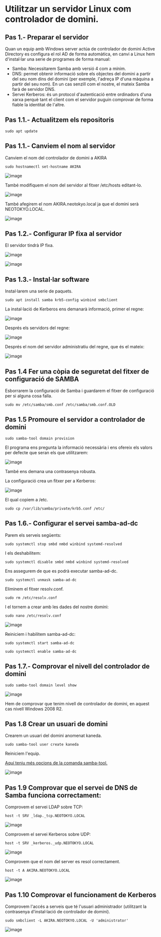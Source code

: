 # Utilitzar un servidor Linux com controlador de domini.

## Pas 1.- Preparar el servidor

Quan un equip amb Windows server actúa de controlador de domini Active Directory es configura el rol AD de forma automàtica, en canvi a Linux hem d'instal·lar una serie de programes de forma manual:

- Samba: Necessitarem Samba amb versió 4 com a mínim.
- DNS: permet obtenir informació sobre els objectes del domini a partir del seu nom dins del domini (per exemple, l'adreça IP d'una màquina a partir del seu nom). En un cas senzill com el nostre, el mateix Samba farà de servidor DNS.
- Servei Kerberos: és un protocol d'autenticació entre ordinadors d'una xarxa perquè tant el client com el servidor puguin comprovar de forma fiable la identitat de l'altre.

## Pas 1.1.- Actualitzem els repositoris

```
sudo apt update
```

## Pas 1.1.- Canviem el nom al servidor

Canviem el nom del controlador de domini a AKIRA
```
sudo hostnamectl set-hostname AKIRA
```

![image](https://github.com/XaSaFa/MP04/assets/110727546/6226bf83-5113-48b5-9f41-ab356b58468a)

També modifiquem el nom del servidor al fitxer /etc/hosts editant-lo.

![image](https://github.com/XaSaFa/MP04/assets/110727546/9ba93fc8-1174-4fef-898d-77126a3b89e4)

També afegirem el nom AKIRA.neotokyo.local ja que el domini serà NEOTOKYO.LOCAL.

![image](https://github.com/XaSaFa/MP04/assets/110727546/d25f7db2-1c08-454b-926b-d379403a5f75)

## Pas 1.2.- Configurar IP fixa al servidor

El servidor tindrà IP fixa.

![image](https://github.com/XaSaFa/MP04/assets/110727546/19ca95be-ef4d-4417-ba95-646fde7e2758)

![image](https://github.com/XaSaFa/MP04/assets/110727546/2846e5ec-d5f9-42d5-874d-06fda673c5c5)

## Pas 1.3.- Instal·lar software

Instal·larem una serie de paquets.

```
sudo apt install samba krb5-config winbind smbclient
```

La instal·lació de Kerberos ens demanarà informació, primer el regne:

![image](https://github.com/XaSaFa/MP04/assets/110727546/2132ac2d-e194-4f8e-aef8-d5b5e602098e)

Després els servidors del regne:

![image](https://github.com/XaSaFa/MP04/assets/110727546/c777817d-1f9a-4f77-bc8e-cdf2c9ede126)

Després el nom del servidor administratiu del regne, que és el mateix:

![image](https://github.com/XaSaFa/MP04/assets/110727546/9ccef6d5-d604-4d53-a0ae-056c0322be83)

## Pas 1.4 Fer una còpia de seguretat del fitxer de configuració de SAMBA

Esborrarem la configuració de Samba i guardarem el fitxer de configuració per si alguna cosa falla.

```
sudo mv /etc/samba/smb.conf /etc/samba/smb.conf.OLD
```

## Pas 1.5 Promoure el servidor a controlador de domini

```
sudo samba-tool domain provision
```

El programa ens pregunta la informació necessària i ens ofereix els valors per defecte que seran els que utilitzarem:

![image](https://github.com/XaSaFa/MP04/assets/110727546/698b6ba2-ff8d-49f2-9688-a8077bfe9e4e)

També ens demana una contrasenya robusta.

La configuració crea un fitxer per a Kerberos:

![image](https://github.com/XaSaFa/MP04/assets/110727546/c6c925fc-3bef-42d3-bf29-12b26c23a284)

El qual copiem a /etc.

```
sudo cp /var/lib/samba/private/krb5.conf /etc/
```

## Pas 1.6.- Configurar el servei samba-ad-dc

Parem els serveis següents:

```
sudo systemctl stop smbd nmbd winbind systemd-resolved
```

I els deshabilitem:

```
sudo systemctl disable smbd nmbd winbind systemd-resolved
```

Ens assegurem de que es podrà executar samba-ad-dc.

```
sudo systemctl unmask samba-ad-dc
```

Eliminem el fitxer resolv.conf.

```
sudo rm /etc/resolv.conf
```

I el tornem a crear amb les dades del nostre domini:

```
sudo nano /etc/resolv.conf
```

![image](https://github.com/XaSaFa/MP04/assets/110727546/91813fdc-065e-442a-8481-7d898a47fcaa)

Reiniciem i habilitem samba-ad-dc:

```
sudo systemctl start samba-ad-dc
```

```
sudo systemctl enable samba-ad-dc
```

## Pas 1.7.- Comprovar el nivell del controlador de domini

```
sudo samba-tool domain level show
```

![image](https://github.com/XaSaFa/MP04/assets/110727546/57d1556a-3d63-47b6-925d-ab9cff0bbf33)

Hem de comprovar que tenim nivell de controlador de domini, en aquest cas nivell Windows 2008 R2.

## Pas 1.8 Crear un usuari de domini

Crearem un usuari del domini anomenat kaneda.

```
sudo samba-tool user create kaneda
```

Reiniciem l'equip.

[Aquí teniu més opcions de la comanda samba-tool.](https://samba.tranquil.it/doc/en/samba_config_server/samba_commands_utils.html)

![image](https://github.com/XaSaFa/MP04/assets/110727546/0676ce45-18f1-422b-8dd6-4c27e4873d43)

## Pas 1.9 Comprovar que el servei de DNS de Samba funciona correctament:

Comprovem el servei LDAP sobre TCP:

```
host -t SRV _ldap._tcp.NEOTOKYO.LOCAL
```

![image](https://github.com/XaSaFa/MP04/assets/110727546/12c0ff37-3d16-4bbf-9754-a5b6818997be)

Comprovem el servei Kerberos sobre UDP:

```
host -t SRV _kerberos._udp.NEOTOKYO.LOCAL
```

![image](https://github.com/XaSaFa/MP04/assets/110727546/12bd300d-281d-4c4f-aeca-20f8089a295c)

Comprovem que el nom del server es resol correctament.

```
host -t A AKIRA.NEOTOKYO.LOCAL
```

![image](https://github.com/XaSaFa/MP04/assets/110727546/f9139d6d-b339-4a47-9fa2-b648116bde66)

## Pas 1.10 Comprovar el funcionament de Kerberos

Comprovem l'accés a serveis que té l'usuari administrador (utilitzant la contrasenya d'instal·lació de controlador de domini).

```
sudo smbclient -L AKIRA.NEOTOKYO.LOCAL -U 'administrator'
```

![image](https://github.com/XaSaFa/MP04/assets/110727546/8bc22b07-002a-492b-8177-14ada38dcc80)




